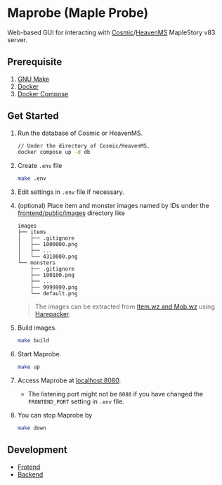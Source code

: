 # Maprobe (Maple Probe)

Web-based GUI for interacting with [Cosmic][]/[HeavenMS][] MapleStory v83
server.

[Cosmic]: https://github.com/P0nk/Cosmic
[HeavenMS]: https://github.com/ronancpl/HeavenMS

## Prerequisite

1.  [GNU Make](https://www.gnu.org/software/make)
2.  [Docker](https://www.docker.com)
3.  [Docker Compose](https://docs.docker.com/compose/install)

## Get Started

1.  Run the database of Cosmic or HeavenMS.

    ```bash
    // Under the directory of Cosmic/HeavenMS.
    docker compose up -d db
    ```

2.  Create `.env` file

    ```bash
    make .env
    ```

3.  Edit settings in `.env` file if necessary.

4.  (optional) Place item and monster images named by IDs under the
    [frontend/public/images](./frontend/public/images) directory like

    ```
    images
    ├── items
    │   ├── .gitignore
    │   ├── 1000000.png
    │   ├── ...
    │   └── 4310000.png
    └── monsters
        ├── .gitignore
        ├── 100100.png
        ├── ...
        ├── 9999999.png
        └── default.png
    ```

    > The images can be extracted from
    [Item.wz and Mob.wz](https://github.com/P0nk/Cosmic-client/tree/main/cosmic-wz)
    using [Harepacker](https://github.com/lastbattle/Harepacker-resurrected).

5.  Build images.

    ```bash
    make build
    ```

6.  Start Maprobe.

    ```bash
    make up
    ```

7.  Access Maprobe at [localhost:8080](http://localhost:8080).
    *   The listening port might not be `8080` if you have changed the
        `FRONTEND_PORT` setting in `.env` file.

8.  You can stop Maprobe by

    ```bash
    make down
    ```

## Development

*   [Frotend](./frontend/README.md#development)
*   [Backend](./backend/README.md#development)
